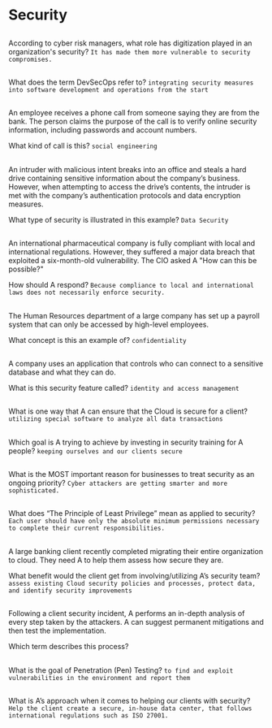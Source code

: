 # Security


##
According to cyber risk managers, what role has digitization played in an organization's security?
`It has made them more vulnerable to security compromises.`

##
What does the term DevSecOps refer to?
`integrating security measures into software development and operations from the start`

##
An employee receives a phone call from someone saying they are from the bank. The person claims the purpose of the call is to verify online security information, including passwords and account numbers.

What kind of call is this?
`social engineering`

##
An intruder with malicious intent breaks into an office and steals a hard drive containing sensitive information about the company’s business. However, when attempting to access the drive’s contents, the intruder is met with the company’s authentication protocols and data encryption measures.

What type of security is illustrated in this example?
`Data Security`

##
An international pharmaceutical company is fully compliant with local and international regulations. However, they suffered a major data breach that exploited a six-month-old vulnerability. The CIO asked A "How can this be possible?"

How should A respond?
`Because compliance to local and international laws does not necessarily enforce security.`

##
The Human Resources department of a large company has set up a payroll system that can only be accessed by high-level employees.

What concept is this an example of?
`confidentiality`

##
A company uses an application that controls who can connect to a sensitive database and what they can do.

What is this security feature called?
`identity and access management`

##
What is one way that A can ensure that the Cloud is secure for a client?
`utilizing special software to analyze all data transactions`

##
Which goal is A trying to achieve by investing in security training for A people?
`keeping ourselves and our clients secure`

##
What is the MOST important reason for businesses to treat security as an ongoing priority?
`Cyber attackers are getting smarter and more sophisticated.`

##
What does “The Principle of Least Privilege” mean as applied to security?
`Each user should have only the absolute minimum permissions necessary to complete their current responsibilities.`

##
A large banking client recently completed migrating their entire organization to cloud. They need A to help them assess how secure they are.

What benefit would the client get from involving/utilizing A’s security team?
`assess existing Cloud security policies and processes, protect data, and identify security improvements`

##
Following a client security incident, A performs an in-depth analysis of every step taken by the attackers. A can suggest permanent mitigations and then test the implementation.

Which term describes this process?

##
What is the goal of Penetration (Pen) Testing?
`to find and exploit vulnerabilities in the environment and report them`

##
What is A’s approach when it comes to helping our clients with security?
`Help the client create a secure, in-house data center, that follows international regulations such as ISO 27001.`
